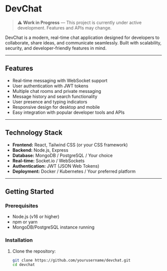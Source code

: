 # DevChat

> ⚠️ **Work in Progress** — This project is currently under active development. Features and APIs may change.

DevChat is a modern, real-time chat application designed for developers to collaborate, share ideas, and communicate seamlessly. Built with scalability, security, and developer-friendly features in mind.

---

## Features

- Real-time messaging with WebSocket support  
- User authentication with JWT tokens  
- Multiple chat rooms and private messaging  
- Message history and search functionality  
- User presence and typing indicators  
- Responsive design for desktop and mobile  
- Easy integration with popular developer tools and APIs  

---

## Technology Stack

- **Frontend:** React, Tailwind CSS (or your CSS framework)  
- **Backend:** Node.js, Express  
- **Database:** MongoDB / PostgreSQL / Your choice  
- **Real-time:** Socket.io / WebSockets  
- **Authentication:** JWT (JSON Web Tokens)  
- **Deployment:** Docker / Kubernetes / Your preferred platform  

---

## Getting Started

### Prerequisites

- Node.js (v16 or higher)  
- npm or yarn  
- MongoDB/PostgreSQL instance running  

### Installation

1. Clone the repository:

   ```bash
   git clone https://github.com/yourusername/devchat.git
   cd devchat
